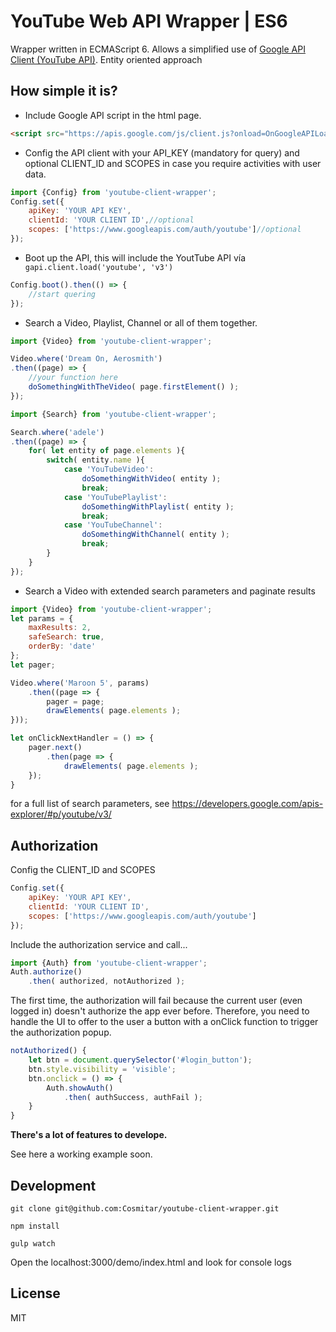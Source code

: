 # YouTube Web API Wrapper | ES6
Wrapper written in ECMAScript 6. Allows a simplified use of [Google API Client (YouTube API)](https://developers.google.com/api-client-library/javascript/).
Entity oriented approach

## How simple it is?
- Include Google API script in the html page.
```html
<script src="https://apis.google.com/js/client.js?onload=OnGoogleAPILoadCallback"></script>
```
- Config the API client with your API_KEY (mandatory for query) and optional CLIENT_ID and SCOPES in case you require activities with user data.
```javascript
import {Config} from 'youtube-client-wrapper';
Config.set({
    apiKey: 'YOUR API KEY',
    clientId: 'YOUR CLIENT ID',//optional
    scopes: ['https://www.googleapis.com/auth/youtube']//optional
});
```
- Boot up the API, this will include the YoutTube API vía ``` gapi.client.load('youtube', 'v3')```
```javascript
Config.boot().then(() => {
    //start quering 
});
```
- Search a Video, Playlist, Channel or all of them together.
```javascript
import {Video} from 'youtube-client-wrapper';

Video.where('Dream On, Aerosmith')
.then((page) => {
    //your function here
    doSomethingWithTheVideo( page.firstElement() );
});
```
```javascript
import {Search} from 'youtube-client-wrapper';

Search.where('adele')
.then((page) => {
    for( let entity of page.elements ){
        switch( entity.name ){
            case 'YouTubeVideo':
                doSomethingWithVideo( entity );
                break;
            case 'YouTubePlaylist':
                doSomethingWithPlaylist( entity );
                break;
            case 'YouTubeChannel':
                doSomethingWithChannel( entity );
                break;
        }
    }
});
```
- Search a Video with extended search parameters and paginate results
```javascript
import {Video} from 'youtube-client-wrapper';
let params = {
    maxResults: 2,
    safeSearch: true,
    orderBy: 'date'
};
let pager;

Video.where('Maroon 5', params)
    .then((page => {
        pager = page;
        drawElements( page.elements );
}));

let onClickNextHandler = () => {
    pager.next()
        .then(page => {
            drawElements( page.elements );
    });
}
```
for a full list of search parameters, see https://developers.google.com/apis-explorer/#p/youtube/v3/

## Authorization
Config the CLIENT_ID and SCOPES
```javascript
Config.set({
    apiKey: 'YOUR API KEY',
    clientId: 'YOUR CLIENT ID',
    scopes: ['https://www.googleapis.com/auth/youtube']
});
```
Include the authorization service and call...
```javascript
import {Auth} from 'youtube-client-wrapper';
Auth.authorize()
    .then( authorized, notAuthorized );
```
The first time, the authorization will fail because the current user (even logged in) doesn't authorize the app ever before.
Therefore, you need to handle the UI to offer to the user a button with a onClick function to trigger the authorization popup.
```javascript
notAuthorized() {
    let btn = document.querySelector('#login_button');
    btn.style.visibility = 'visible';
    btn.onclick = () => {
        Auth.showAuth()
            .then( authSuccess, authFail );
    }
}
```
**There's a lot of features to develope.**

See here a working example soon.

## Development
```git clone git@github.com:Cosmitar/youtube-client-wrapper.git```

```npm install```

```gulp watch```

Open the localhost:3000/demo/index.html and look for console logs

## License
MIT

